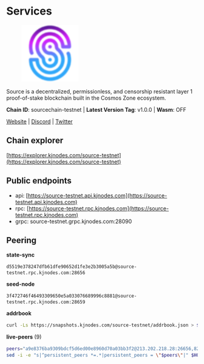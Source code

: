 # Services

<figure><img src="https://raw.githubusercontent.com/kj89/cosmos-images/main/logos/source.png" width="150" alt=""><figcaption></figcaption></figure>

Source is a decentralized, permissionless, and censorship resistant layer 1 proof-of-stake blockchain built in the Cosmos Zone ecosystem.

**Chain ID**: sourcechain-testnet | **Latest Version Tag**: v1.0.0 | **Wasm**: OFF

[Website](https://www.sourceprotocol.io/) | [Discord](https://discord.io/SourceProtocol) | [Twitter](https://www.twitter.com/sourceprotocol_)




## Chain explorer
[https://explorer.kjnodes.com/source-testnet](https://explorer.kjnodes.com/source-testnet)

## Public endpoints

* api: [https://source-testnet.api.kjnodes.com](https://source-testnet.api.kjnodes.com)
* rpc: [https://source-testnet.rpc.kjnodes.com](https://source-testnet.rpc.kjnodes.com)
* grpc: source-testnet.grpc.kjnodes.com:28090

## Peering

**state-sync**

```text
d5519e378247dfb61dfe90652d1fe3e2b3005a5b@source-testnet.rpc.kjnodes.com:28656
```

**seed-node**

```text
3f472746f46493309650e5a033076689996c8881@source-testnet.rpc.kjnodes.com:28659
```

**addrbook**
```bash
curl -Ls https://snapshots.kjnodes.com/source-testnet/addrbook.json > $HOME/.source/config/addrbook.json
```

**live-peers** (9)
```bash
peers="a9e8376ba9309bdcf5d6ed00e8960d70a03bb3f2@213.202.218.28:26656,829e2377df43a9f8e43ac6d886763c2a7b27a77c@195.2.93.179:26656,b24ae5d099d5564a227aa7b1a8278293b8db0cfa@185.255.131.27:26656,5755422056c55063f76e4dd0c4245904640ec34b@135.181.149.90:26656,d960215e0788fcfc04b9e2e824e5751bf1efe7fc@65.108.82.152:26656,c749b47c438842d9874b515de130dfb11431360f@147.182.211.27:26656,3842f067439c4221e9f9535cdf59d22984d58fed@66.94.123.47:26656,9d16b552697cdce3c8b4f23de53708533d99bc59@165.232.144.133:26656,d5519e378247dfb61dfe90652d1fe3e2b3005a5b@65.109.68.190:28656"
sed -i -e "s|^persistent_peers *=.*|persistent_peers = \"$peers\"|" $HOME/.source/config/config.toml
```
